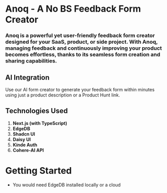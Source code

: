 # Anoq - A No BS Feedback Form Creator

### Anoq is a powerful yet user-friendly feedback form creator designed for your SaaS, product, or side project. With Anoq, managing feedback and continuously improving your product becomes effortless, thanks to its seamless form creation and sharing capabilities.


## AI Integration
Use our AI form creator to generate your feedback form within minutes using just a product description or a Product Hunt link.

## Technologies Used
1. **Next.js (with TypeScript)**
2. **EdgeDB**
3. **Shadcn UI**
4. **Daisy UI**
5. **Kinde Auth**
6. **Cohere-AI API**

# Getting Started 
- You would need EdgeDB installed locally or a cloud 